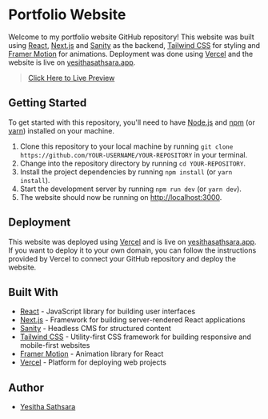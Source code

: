 # Portfolio Website

Welcome to my portfolio website GitHub repository! This website was built using [React](https://reactjs.org/), [Next.js](https://nextjs.org/) and [Sanity](https://www.sanity.io/) as the backend, [Tailwind CSS](https://tailwindcss.com/) for styling and [Framer Motion](https://www.framer.com/motion/) for animations. Deployment was done using [Vercel](https://vercel.com/) and the website is live on [yesithasathsara.app](https://yesithasathsara.app).

> [Click Here to Live Preview](https://yesithasathsara.app) 

## Getting Started

To get started with this repository, you'll need to have [Node.js](https://nodejs.org/) and [npm](https://www.npmjs.com/) (or [yarn](https://yarnpkg.com/)) installed on your machine.

1. Clone this repository to your local machine by running `git clone https://github.com/YOUR-USERNAME/YOUR-REPOSITORY` in your terminal.
2. Change into the repository directory by running `cd YOUR-REPOSITORY`.
3. Install the project dependencies by running `npm install` (or `yarn install`).
4. Start the development server by running `npm run dev` (or `yarn dev`).
5. The website should now be running on [http://localhost:3000](http://localhost:3000).

## Deployment

This website was deployed using [Vercel](https://vercel.com/) and is live on [yesithasathsara.app](https://yesithasathsara.app/). If you want to deploy it to your own domain, you can follow the instructions provided by Vercel to connect your GitHub repository and deploy the website.

## Built With

- [React](https://reactjs.org/) - JavaScript library for building user interfaces
- [Next.js](https://nextjs.org/) - Framework for building server-rendered React applications
- [Sanity](https://www.sanity.io/) - Headless CMS for structured content
- [Tailwind CSS](https://tailwindcss.com/) - Utility-first CSS framework for building responsive and mobile-first websites
- [Framer Motion](https://www.framer.com/motion/) - Animation library for React
- [Vercel](https://vercel.com/) - Platform for deploying web projects

## Author

- [Yesitha Sathsara](https://github.com/yesitha)
